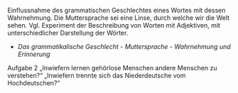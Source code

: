 Einflussnahme des grammatischen Geschlechtes eines Wortes mit dessen Wahrnehmung.
Die Muttersprache sei eine Linse, durch welche wir die Welt sehen.
Vgl. Experiment der Beschreibung von Worten mit Adjektiven, mit unterschiedlicher Darstellung der Wörter. 
- *Das grammatikalische Geschlecht*
- *Muttersprache*
- *Wahrnehmung und Erinnerung*


Aufgabe 2
„Inwiefern lernen gehörlose Menschen andere Menschen zu verstehen?“
„Inwiefern trennte sich das Niederdeutsche vom Hochdeutschen?“
